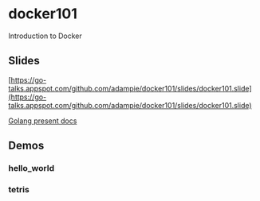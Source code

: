 # docker101
Introduction to Docker

## Slides
[https://go-talks.appspot.com/github.com/adampie/docker101/slides/docker101.slide](https://go-talks.appspot.com/github.com/adampie/docker101/slides/docker101.slide)

[Golang present docs](https://godoc.org/golang.org/x/tools/present)

## Demos
### hello_world 

### tetris
